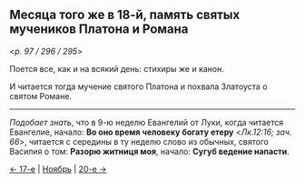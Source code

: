 
## Месяца того же в 18-й, память святых мучеников Платона и Романа

<*p. 97 / 296 / 295*>

Поется все, как и на всякий день: стихиры же и канон. 

И читается тогда мучение святого Платона и похвала Златоуста о святом Романе. 

--- 

*Подобает знать*, что в 9-ю неделю Евангелий от Луки, когда читается Евангелие, начало: 
**Во оно время человеку богату етеру** <*Лк.12:16; зач. 66*>, читается с середины в ту неделю слово 
из обычных, святого Василия о том: **Разорю житниця моя**, начало: **Сугуб ведение напасти**.

[← 17-е](11_17_AST.ru.md) | [Ноябрь](README.md#18-й) | [20-е →](11_20_AST.ru.md)